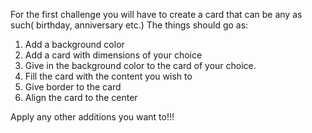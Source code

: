 For the first challenge you will have to create a card that can be any as such( birthday, anniversary etc.)
The things should go as:

1. Add a background color
2. Add a card with dimensions of your choice
3. Give in the background color to the card of your choice.
4. Fill the card with the content you wish to
5. Give border to the card
6. Align the card to the center

Apply any other additions you want to!!!
